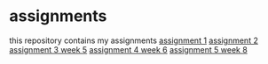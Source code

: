 # assignments
this repository contains my assignments
[assignment 1](https://github.com/Jessica2106/assignments/blob/master/Assignment_week_2%20(1).ipynb)
[assignment 2](https://github.com/Jessica2106/assignments/blob/master/Assignment_week_4.ipynb)
[assignment 3 week 5](https://github.com/Jessica2106/assignments/blob/master/Assignment_week_5.ipynb)
[assignment 4 week 6](https://github.com/Jessica2106/assignments/blob/master/assignment4.ipynb)
[assignment 5 week 8](https://github.com/Jessica2106/assignments/blob/master/assignment5%20(1).ipynb)
